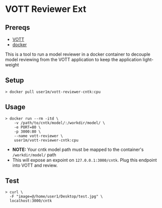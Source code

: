 # VOTT Reviewer Ext


## Prereqs

* [VOTT](https://github.com/Microsoft/VoTT)
* [docker](https://docs.docker.com/install/)

This is a tool to run a model reviewer in a docker container to decouple model reviewing from the VOTT application to keep the application light-weight


## Setup

```
> docker pull user1m/vott-reviewer-cntk:cpu
```


## Usage

```
> docker run --rm -itd \
	-v /path/to/cntk/model/:/workdir/model/ \
	-e PORT=80 \
	-p 3000:80 \
	--name vott-reviewer \
	user1m/vott-reviewer-cntk:cpu
```

* **NOTE:** Your cntk model path must be mapped to the container's `/workdir/model/` path
*  This will expose an expoint on `127.0.0.1:3000/cntk`. Plug this endpoint into VOTT and review.


## Test

```
> curl \
  -F "image=@/home/user1/Desktop/test.jpg" \
  localhost:3000/cntk
```

